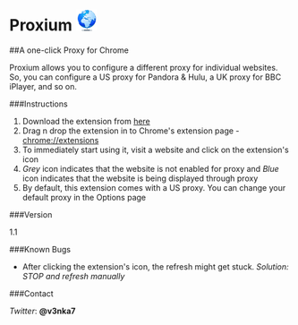 Proxium ![Proxium Logo](https://github.com/venkatagiri/Proxium/raw/master/img/icon_38.png)
=======

##A one-click Proxy for Chrome

Proxium allows you to configure a different proxy for individual websites.  
So, you can configure a US proxy for Pandora & Hulu, a UK proxy for BBC iPlayer, and so on.


###Instructions

1. Download the extension from [here](http://dl.venkatagiri.me/Proxium.crx)
2. Drag n drop the extension in to Chrome's extension page - [chrome://extensions](chrome://extensions)
3. To immediately start using it, visit a website and click on the extension's icon
4. *Grey* icon indicates that the website is not enabled for proxy and *Blue* icon indicates that the website is being displayed through proxy
5. By default, this extension comes with a US proxy. You can change your default proxy in the Options page


###Version

1.1


###Known Bugs

* After clicking the extension's icon, the refresh might get stuck. *Solution: STOP and refresh manually*


###Contact

*Twitter*: __@v3nka7__
